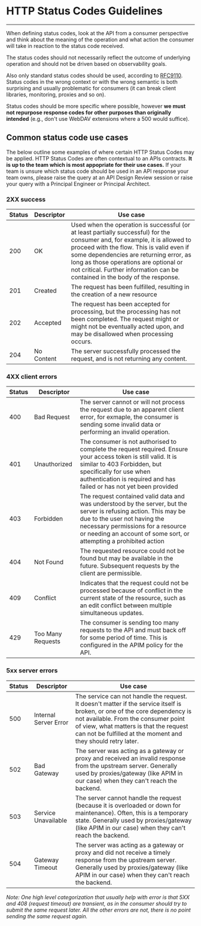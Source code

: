 # HTTP Status Codes Guidelines

---

When defining status codes, look at the API from a consumer perspective and think about the meaning of the operation and what action the consumer will take in reaction to the status code received.

The status codes should not necessarily reflect the outcome of underlying operation and should not be driven based on observability goals.

Also only standard status codes should be used, according to [RFC9110](https://www.rfc-editor.org/rfc/rfc9110.html). Status codes in the wrong context or with the wrong semantic is both surprising and usually problematic for consumers (it can break client libraries, monitoring, proxies and so on).

Status codes should be more specific where possible, however **we must not repurpose response codes for other purposes than originally intended** (e.g., don't use WebDAV extensions where a 500 would suffice).



## Common status code use cases

The below outline some examples of where certain HTTP Status Codes may be applied. HTTP Status Codes are often contextual to an APIs contracts. **It is up to the team which is most appopriate for their use cases.** If your team is unsure which status code should be used in an API response your team owns, please raise the query at an API Design Review session or raise your query with a Principal Engineer or Principal Architect.

### 2XX success 

| Status | Descriptor | Use case |
| ------ | -------- |-------- |
| 200 | OK | Used when the operation is successful (or at least partially successful) for the consumer and, for example, it is allowed to proceed with the flow. This is valid even if some dependencies are returning error, as long as those operations are optional or not critical. Further information can be contained in the body of the response. |
| 201 |  Created | The request has been fulfilled, resulting in the creation of a new resource |
| 202 | Accepted | The request has been accepted for processing, but the processing has not been completed. The request might or might not be eventually acted upon, and may be disallowed when processing occurs. |
| 204 | No Content | The server successfully processed the request, and is not returning any content. |

### 4XX client errors

| Status | Descriptor | Use case |
| ------ | -------- |-------- |
| 400 | Bad Request | The server cannot or will not process the request due to an apparent client error, for exmaple, the consumer is sending some invalid data or performing an invalid operation. |
| 401 |  Unauthorized | The consumer is not authorised to complete the request required. Ensure your access token is still valid. It is similar to 403 Forbidden, but specifically for use when authentication is required and has failed or has not yet been provided |
| 403 | Forbidden | The request contained valid data and was understood by the server, but the server is refusing action. This may be due to the user not having the necessary permissions for a resource or needing an account of some sort, or attempting a prohibited action |
| 404 | Not Found | The requested resource could not be found but may be available in the future. Subsequent requests by the client are permissible. |
| 409 | Conflict | Indicates that the request could not be processed because of conflict in the current state of the resource, such as an edit conflict between multiple simultaneous updates. |
| 429 | Too Many Requests | The consumer is sending too many requests to the API and must back off for some period of time. This is configured in the APIM policy for the API. |

### 5xx server errors

| Status | Descriptor | Use case |
| ------ | -------- |-------- |
| 500 | Internal Server Error | The service can not handle the request. It doesn't matter if the service itself is broken, or one of the core dependency is not available. From the consumer point of view, what matters is that the request can not be fulfilled at the moment and they should retry later. |
| 502 | Bad Gateway | The server was acting as a gateway or proxy and received an invalid response from the upstream server. Generally used by proxies/gateway (like APIM in our case) when they can't reach the backend. |
| 503 | Service Unavailable | The server cannot handle the request (because it is overloaded or down for maintenance). Often, this is a temporary state. Generally used by proxies/gateway (like APIM in our case) when they can't reach the backend. |
| 504 | Gateway Timeout | The server was acting as a gateway or proxy and did not receive a timely response from the upstream server. Generally used by proxies/gateway (like APIM in our case) when they can't reach the backend. |


_Note: One high level categorization that usually help with error is that 5XX and 408 (request timeout) are transient, as in the consumer should try to submit the same request later. All the other errors are not, there is no point sending the same request again._
